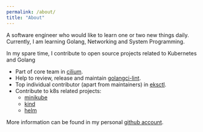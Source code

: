 ```yaml
---
permalink: /about/
title: "About"
---
```


A software engineer who would like to learn one or two new things daily. Currently, I am learning Golang, Networking and System Programming.

In my spare time, I contribute to open source projects related to Kubernetes and Golang

- Part of core team in [cilium](https://github.com/cilium/cilium).
- Help to review, release and maintain [golangci-lint](https://github.com/golangci/golangci-lint).
- Top individual contributor (apart from maintainers) in [eksctl](https://github.com/pulls?utf8=%E2%9C%93&q=is:pr+repo:weaveworks/eksctl+author:sayboras).
- Contribute to k8s related projects:
    - [minikube](https://github.com/pulls?utf8=%E2%9C%93&q=is:pr+org:kubernetes+author:sayboras)
    - [kind](https://github.com/pulls?utf8=%E2%9C%93&q=is:pr+org:kubernetes+author:sayboras)
    - [helm](https://github.com/pulls?utf8=%E2%9C%93&q=is:pr+org:helm+author:sayboras)
    
More information can be found in my personal [github account](https://github.com/sayboras).
